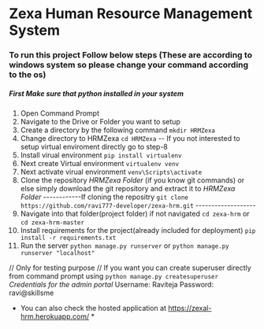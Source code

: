 # Zexa Human Resource Management System

### To run this project Follow below steps (These are according to windows system so please change your command according to the os)
##### First Make sure that python installed in your system
1. Open Command Prompt
2. Navigate to the Drive or Folder you want to setup
3. Create a directory by the following command
  `mkdir HRMZexa`
4. Change directory to HRMZexa
   `cd HRMZexa`
-- If you not interested to setup virtual enviroment directly go to step-8
5. Install virual environment
  `pip install virtualenv`
6. Next create Virtual environment
  `virtualenv venv`
7. Next activate virual environment
   `venv\Scripts\activate`
8. Clone the repository *HRMZexa Folder* (if you know git commands) or else simply download the git repository and extract it to *HRMZexa Folder*
------------If cloning the repositry `git clone https://github.com/ravi777-developer/zexa-hrm.git` -------------------
9. Navigate into that folder(project folder) if not navigated
    `cd zexa-hrm` or `cd zexa-hrm-master`
10. Install requirements for the project(already included for deployment)
    `pip install -r requirements.txt`
11. Run the server
    `python manage.py runserver` or `python manage.py runserver "localhost" `

// Only for testing purpose
// If you want you can create superuser directly from command prompt using `python manage.py createsuperuser`
*Credentials for the admin portal*
Username: Raviteja
Password: ravi@skillsme

* You can also check the hosted application at https://zexal-hrm.herokuapp.com/ *
